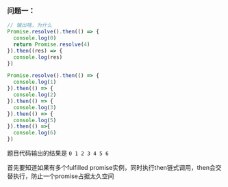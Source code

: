 ### 问题一：

```js
// 输出啥，为什么
Promise.resolve().then(() => {
  console.log(0)
  return Promise.resolve(4)
}).then((res) => {
  console.log(res)
})

Promise.resolve().then(() => {
  console.log(1)
}).then(() => {
  console.log(2)
}).then(() => {
  console.log(3)
}).then(() => {
  console.log(5)
}).then(() =>{
  console.log(6)
})
```

题目代码输出的结果是 `0 1 2 3 4 5 6`

首先要知道如果有多个fulfilled promise实例，同时执行then链式调用，then会交替执行，防止一个promise占据太久空间
